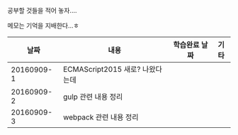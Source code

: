 공부할 것들을 적어 놓자....

메모는 기억을 지배한다...ㅎ  

| 날짜 | 내용 | 학습완료 날짜 | 기타 |
| --- | --- | --- | --- |
| 20160909-1 | ECMAScript2015 새로? 나왔다는데  | | |
| 20160909-2 | gulp 관련 내용 정리 | | |
| 20160909-3 | webpack 관련 내용 정리 | | |

